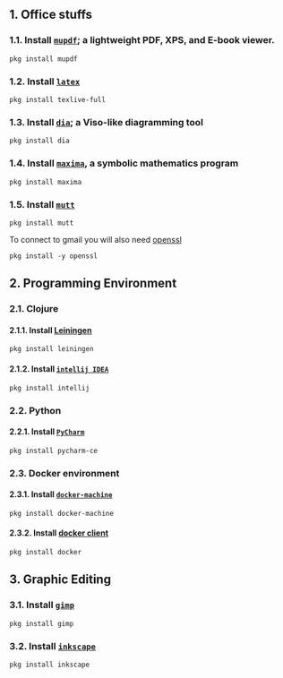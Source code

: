 ## 1. Office stuffs
### 1.1. Install [`mupdf`](https://www.freshports.org/graphics/mupdf/); a lightweight PDF, XPS, and E-book viewer.
```
pkg install mupdf
```
### 1.2. Install [`latex`]()
```
pkg install texlive-full
```
### 1.3. Install [`dia`](https://www.freshports.org/graphics/dia/); a Viso-like diagramming tool
```
pkg install dia
```
### 1.4. Install [`maxima`](https://www.freshports.org/math/maxima/), a symbolic mathematics program
```
pkg install maxima
```
### 1.5. Install [`mutt`](https://www.freshports.org/mail/mutt)
```
pkg install mutt
```
To connect to gmail you will also need [openssl](https://www.freshports.org/security/openssl/)
```
pkg install -y openssl
```
## 2. Programming Environment
### 2.1. Clojure
#### 2.1.1. Install [Leiningen](https://www.freshports.org/devel/leiningen/)
```
pkg install leiningen
```
#### 2.1.2. Install [`intellij IDEA`](https://www.freshports.org/java/intellij/)
```
pkg install intellij
```
### 2.2. Python
#### 2.2.1. Install [`PyCharm`](https://www.freshports.org/devel/pycharm-ce/)
```
pkg install pycharm-ce
```
### 2.3. Docker environment
#### 2.3.1. Install [`docker-machine`](https://www.freshports.org/sysutils/docker-machine/)
```
pkg install docker-machine
```
#### 2.3.2. Install [docker client](https://www.freshports.org/sysutils/docker/)
```
pkg install docker
```
## 3. Graphic Editing
### 3.1. Install [`gimp`](https://www.freshports.org/graphics/gimp/)
```
pkg install gimp
```
### 3.2. Install [`inkscape`](https://www.freshports.org/graphics/inkscape/)
```
pkg install inkscape
```
```
